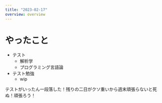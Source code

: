 ```yaml
---
title: "2023-02-17"
overview: overview
---
```


# やったこと

- テスト
  - 解析学
  - プログラミング言語論
- テスト勉強
  - wip

テストがいったん一段落した！残りの二日がクソ重いから週末頑張らないと死ぬ！頑張ろう！
